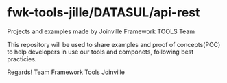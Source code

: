 # fwk-tools-jille/DATASUL/api-rest
Projects and examples made by Joinville Framework TOOLS Team

This repository will be used to share examples and proof of concepts(POC) to help developers in use our tools and componets, following 
best practicies.

Regards!
Team Framework Tools Joinville

